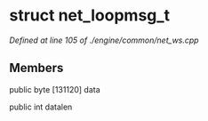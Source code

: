 # struct net_loopmsg_t

*Defined at line 105 of ./engine/common/net_ws.cpp*

## Members

public byte [131120] data

public int datalen



